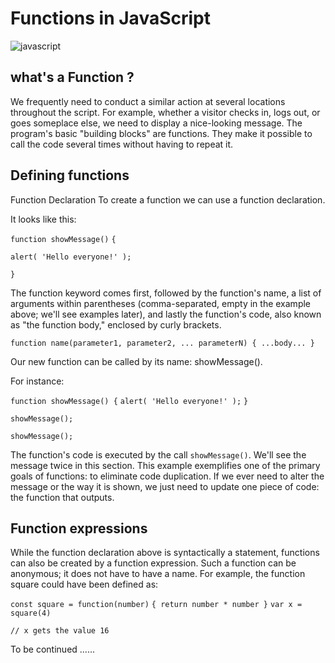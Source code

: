
# Functions in JavaScript

 ![javascript](https://miro.medium.com/max/3200/1*i8-u-V8LTTbQwTeUwLI_BQ.gif)

## what's a Function ?

We frequently need to conduct a similar action at several locations throughout the script.
For example, whether a visitor checks in, logs out, or goes someplace else, we need to display a nice-looking message.
The program's basic "building blocks" are functions. They make it possible to call the code several times without having to repeat it.

## Defining functions

Function Declaration
To create a function we can use a function declaration.

It looks like this:

`function showMessage()`
`{`

  `alert( 'Hello everyone!' );`

`}`

The function keyword comes first, followed by the function's name, a list of arguments within parentheses (comma-separated, empty in the example above; we'll see examples later), and lastly the function's code, also known as "the function body," enclosed by curly brackets.

`function name(parameter1, parameter2, ... parameterN) {
  ...body...
}`

Our new function can be called by its name: showMessage().

For instance:

`function showMessage() {`
 `alert( 'Hello everyone!' );`
`}`

`showMessage();`

`showMessage();`

The function's code is executed by the call `showMessage()`. We'll see the message twice in this section. This example exemplifies one of the primary goals of functions: to eliminate code duplication.
If we ever need to alter the message or the way it is shown, we just need to update one piece of code: the function that outputs.

## Function expressions

While the function declaration above is syntactically a statement, functions can also be created by a function expression.
Such a function can be anonymous; it does not have to have a name. For example, the function square could have been defined as:

`const square = function(number)`
`{ return number * number }`
`var x = square(4)`

`// x gets the value 16`

To be continued ......
